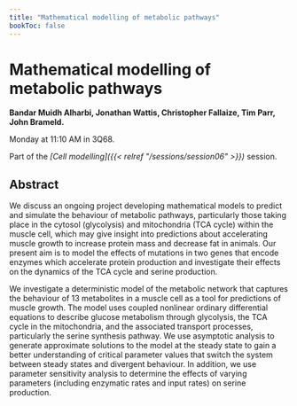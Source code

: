 ```yaml
---
title: "Mathematical modelling of metabolic pathways"
bookToc: false
---
```


# Mathematical modelling of metabolic pathways

**Bandar Muidh Alharbi, Jonathan Wattis, Christopher Fallaize, Tim Parr, John Brameld.**

Monday at 11:10 AM in 3Q68.

Part of the *[Cell modelling]({{< relref "/sessions/session06" >}})* session.

## Abstract

We discuss an ongoing project developing mathematical models to predict and simulate the behaviour of metabolic pathways, particularly those taking place in the cytosol (glycolysis) and mitochondria (TCA cycle) within the muscle cell, which may give insight into predictions about accelerating muscle growth to increase protein mass and decrease fat in animals. Our present aim is to model the effects of mutations in two genes that encode enzymes which accelerate protein production and investigate their effects on the dynamics of the TCA cycle and serine production.

We investigate a deterministic model of the metabolic network that captures the behaviour of 13 metabolites in a muscle cell as a tool for predictions of muscle growth. The model uses coupled nonlinear ordinary differential equations to describe glucose metabolism through glycolysis, the TCA cycle in the mitochondria, and the associated transport processes, particularly the serine synthesis pathway. We use asymptotic analysis to generate approximate solutions to the model at the steady state to gain a better understanding of critical parameter values that switch the system between steady states and divergent behaviour. In addition, we use parameter sensitivity analysis to determine the effects of varying parameters (including enzymatic rates and input rates) on serine production.



